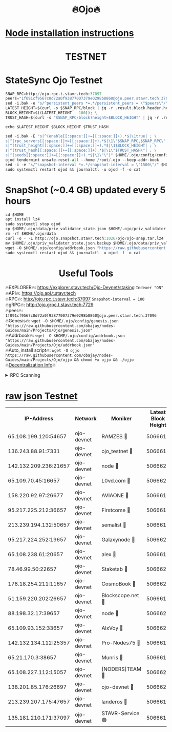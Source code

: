 <h1 align="center"> 🔥Ojo🔥</h1>

[Node installation instructions](https://github.com/obajay/nodes-Guides/tree/main/Projects/Ojo)
=

<h1 align="center"> TESTNET</h1>

# StateSync Ojo Testnet
```python
SNAP_RPC=http://ojo.rpc.t.stavr.tech:37097
peers="1f091cf9567c0d72a0f93877007379e0298b8860@ojo.peer.stavr.tech:37096"
sed -i.bak -e "s/^persistent_peers *=.*/persistent_peers = \"$peers\"/" $HOME/.ojo/config/config.toml
LATEST_HEIGHT=$(curl -s $SNAP_RPC/block | jq -r .result.block.header.height); \
BLOCK_HEIGHT=$((LATEST_HEIGHT - 100)); \
TRUST_HASH=$(curl -s "$SNAP_RPC/block?height=$BLOCK_HEIGHT" | jq -r .result.block_id.hash)

echo $LATEST_HEIGHT $BLOCK_HEIGHT $TRUST_HASH

sed -i.bak -E "s|^(enable[[:space:]]+=[[:space:]]+).*$|\1true| ; \
s|^(rpc_servers[[:space:]]+=[[:space:]]+).*$|\1\"$SNAP_RPC,$SNAP_RPC\"| ; \
s|^(trust_height[[:space:]]+=[[:space:]]+).*$|\1$BLOCK_HEIGHT| ; \
s|^(trust_hash[[:space:]]+=[[:space:]]+).*$|\1\"$TRUST_HASH\"| ; \
s|^(seeds[[:space:]]+=[[:space:]]+).*$|\1\"\"|" $HOME/.ojo/config/config.toml
ojod tendermint unsafe-reset-all --home /root/.ojo --keep-addr-book
sed -i -e "s/^snapshot-interval *=.*/snapshot-interval = \"1500\"/" $HOME/.ojo/config/app.toml
sudo systemctl restart ojod && journalctl -u ojod -f -o cat
```
# SnapShot (~0.4 GB) updated every 5 hours
```python
cd $HOME
apt install lz4
sudo systemctl stop ojod
cp $HOME/.ojo/data/priv_validator_state.json $HOME/.ojo/priv_validator_state.json.backup
rm -rf $HOME/.ojo/data
curl -o - -L http://ojo.snapshot.stavr.tech:1026/ojo/ojo-snap.tar.lz4 | lz4 -c -d - | tar -x -C $HOME/.ojo --strip-components 2
mv $HOME/.ojo/priv_validator_state.json.backup $HOME/.ojo/data/priv_validator_state.json
wget -O $HOME/.ojo/config/addrbook.json "https://raw.githubusercontent.com/obajay/nodes-Guides/main/Projects/Ojo/addrbook.json"
sudo systemctl restart ojod && journalctl -u ojod -f -o cat
```
 <h1 align="center"> Useful Tools</h1>

🔥EXPLORER🔥:        https://explorer.stavr.tech/Ojo-Devnet/staking        `Indexer "ON"` \
🔥API🔥:                     https://ojo.api.t.stavr.tech \
🔥RPC🔥:                    http://ojo.rpc.t.stavr.tech:37097              `Snapshot-interval = 100` \
🔥gRPC🔥:                  http://ojo.grpc.t.stavr.tech:7729 \
🔥peer🔥:                   `1f091cf9567c0d72a0f93877007379e0298b8860@ojo.peer.stavr.tech:37096` \
🔥Genesis🔥:    ```wget -O $HOME/.ojo/config/genesis.json "https://raw.githubusercontent.com/obajay/nodes-Guides/main/Projects/Ojo/genesis.json"``` \
🔥Addrbook🔥:    ```wget -O $HOME/.ojo/config/addrbook.json "https://raw.githubusercontent.com/obajay/nodes-Guides/main/Projects/Ojo/addrbook.json"``` \
🔥Auto_install script🔥: ```wget -O ojjo https://raw.githubusercontent.com/obajay/nodes-Guides/main/Projects/Ojo/ojjo && chmod +x ojjo && ./ojjo``` \
🔥[Decentralization Info](https://github.com/obajay/StateSync-snapshots/tree/main/Projects/Ojo/Decentralization)🔥



<details>
<summary>RPC Scanning</summary>

<h2 align="center"> We scan nodes in real time every 4 hours. And we provide the final result of RPC endpoints.
We cannot influence the operation of these nodes in any way. </h2>


```python
If Voting Power is higher than 0 --> then the Node is a validator of the network and may be subject to attack and be a potential threat to the chain.
```
```python
We marked such validators with a red symbol
```

</details>

[raw json Testnet](https://rpc-check.ojot.stavr.tech/ojot/rpc-ojot-result.json)
=


<table><tr><th>IP-Address</th><th>Network</th><th>Moniker</th><th>Latest Block Height</th><th>Earliest Block Height</th><th>Catching Up</th><th>Tx Index</th><th>Voting Power</th><th>Scan Time</th></tr><tr><td>65.108.199.120:54657</td><td>ojo-devnet</td><td>RAMZES 🔴</td><td>5066616</td><td>306156</td><td>False</td><td>on</td><td>15420</td><td>2024-01-21T13:04:30.303957919UTC</td></tr><tr><td>136.243.88.91:7331</td><td>ojo-devnet</td><td>ojo_testnet 🔴</td><td>5066617</td><td>308845</td><td>False</td><td>on</td><td>1000</td><td>2024-01-21T13:04:36.758817319UTC</td></tr><tr><td>142.132.209.236:21657</td><td>ojo-devnet</td><td>node 🔴</td><td>5066620</td><td>350001</td><td>False</td><td>on</td><td>1999</td><td>2024-01-21T13:04:54.657912239UTC</td></tr><tr><td>65.109.70.45:16657</td><td>ojo-devnet</td><td>L0vd.com 🔴</td><td>5066622</td><td>695918</td><td>False</td><td>off</td><td>998</td><td>2024-01-21T13:05:03.265431996UTC</td></tr><tr><td>158.220.92.97:26677</td><td>ojo-devnet</td><td>AVIAONE 🔴</td><td>5066619</td><td>2754001</td><td>False</td><td>on</td><td>19926</td><td>2024-01-21T13:04:49.385030422UTC</td></tr><tr><td>95.217.225.212:36657</td><td>ojo-devnet</td><td>Firstcome 🔴</td><td>5066617</td><td>2985946</td><td>False</td><td>on</td><td>13566</td><td>2024-01-21T13:04:36.473520796UTC</td></tr><tr><td>213.239.194.132:50657</td><td>ojo-devnet</td><td>semalist 🔴</td><td>5066616</td><td>3223522</td><td>False</td><td>on</td><td>21037</td><td>2024-01-21T13:04:30.550243395UTC</td></tr><tr><td>95.217.224.252:19657</td><td>ojo-devnet</td><td>Galaxynode 🔴</td><td>5066622</td><td>3685492</td><td>False</td><td>on</td><td>11888</td><td>2024-01-21T13:05:02.213258195UTC</td></tr><tr><td>65.108.238.61:20657</td><td>ojo-devnet</td><td>alex 🔴</td><td>5066616</td><td>4158001</td><td>False</td><td>on</td><td>11359</td><td>2024-01-21T13:04:29.969572944UTC</td></tr><tr><td>78.46.99.50:22657</td><td>ojo-devnet</td><td>Staketab 🔴</td><td>5066622</td><td>4254801</td><td>False</td><td>on</td><td>1276</td><td>2024-01-21T13:05:03.557301519UTC</td></tr><tr><td>178.18.254.211:11657</td><td>ojo-devnet</td><td>CosmoBook 🔴</td><td>5066621</td><td>4392001</td><td>False</td><td>off</td><td>1057</td><td>2024-01-21T13:04:57.009872005UTC</td></tr><tr><td>51.159.220.202:26657</td><td>ojo-devnet</td><td>Blockscope.net 🔴</td><td>5066616</td><td>4425001</td><td>False</td><td>on</td><td>1742</td><td>2024-01-21T13:04:29.647755663UTC</td></tr><tr><td>88.198.32.17:39657</td><td>ojo-devnet</td><td>node 🔴</td><td>5066621</td><td>4710001</td><td>False</td><td>on</td><td>87812</td><td>2024-01-21T13:04:57.244982337UTC</td></tr><tr><td>65.109.93.152:33657</td><td>ojo-devnet</td><td>AlxVoy 🔴</td><td>5066620</td><td>4943001</td><td>False</td><td>on</td><td>4491415</td><td>2024-01-21T13:04:54.370570865UTC</td></tr><tr><td>142.132.134.112:25357</td><td>ojo-devnet</td><td>Pro-Nodes75 🔴</td><td>5066617</td><td>4966616</td><td>False</td><td>on</td><td>24651</td><td>2024-01-21T13:04:33.553951153UTC</td></tr><tr><td>65.21.170.3:38657</td><td>ojo-devnet</td><td>Munris 🔴</td><td>5066617</td><td>4966617</td><td>False</td><td>off</td><td>20123</td><td>2024-01-21T13:04:36.030885795UTC</td></tr><tr><td>65.108.227.112:15057</td><td>ojo-devnet</td><td>[NODERS]TEAM 🔴</td><td>5066622</td><td>4966622</td><td>False</td><td>off</td><td>9999</td><td>2024-01-21T13:05:02.557303136UTC</td></tr><tr><td>138.201.85.176:26697</td><td>ojo-devnet</td><td>ojo-devnet 🔴</td><td>5066622</td><td>4966622</td><td>False</td><td>on</td><td>1000024000</td><td>2024-01-21T13:05:02.905701086UTC</td></tr><tr><td>213.239.207.175:47657</td><td>ojo-devnet</td><td>landeros 🔴</td><td>5066619</td><td>4967924</td><td>False</td><td>off</td><td>11083</td><td>2024-01-21T13:04:49.610092411UTC</td></tr><tr><td>135.181.210.171:37097</td><td>ojo-devnet</td><td>STAVR-Service 🟢</td><td>5066616</td><td>5066001</td><td>False</td><td>on</td><td>0</td><td>2024-01-21T13:04:31.210737105UTC</td></tr></table>
